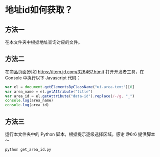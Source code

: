 # 地址id如何获取？

## 方法一

在本文件夹中根据地址查询对应的文件。

## 方法二

在商品页面(例如 https://item.jd.com/326467.html) 打开开发者工具，在 Console 中执行以下 Javascript 代码：

```js
var el = document.getElementsByClassName("ui-area-text")[0]
var area_name = el.getAttribute("title")
var area_id = el.getAttribute("data-id").replace(/-/g, "_")
console.log(area_name)
console.log(area_id)
```

## 方法三

运行本文件夹中的 Python 脚本，根据提示逐级选择区域。感谢 @6r6 提供脚本～

```sh
python get_area_id.py
```
